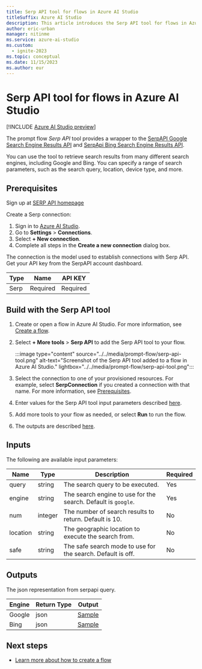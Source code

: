 ```yaml
---
title: Serp API tool for flows in Azure AI Studio
titleSuffix: Azure AI Studio
description: This article introduces the Serp API tool for flows in Azure AI Studio.
author: eric-urban
manager: nitinme
ms.service: azure-ai-studio
ms.custom:
  - ignite-2023
ms.topic: conceptual
ms.date: 11/15/2023
ms.author: eur
---
```


# Serp API tool for flows in Azure AI Studio

[!INCLUDE [Azure AI Studio preview](../../includes/preview-ai-studio.md)]

The prompt flow *Serp API* tool provides a wrapper to the [SerpAPI Google Search Engine Results API](https://serpapi.com/search-api) and [SerpApi Bing Search Engine Results API](https://serpapi.com/bing-search-api). 

You can use the tool to retrieve search results from many different search engines, including Google and Bing. You can specify a range of search parameters, such as the search query, location, device type, and more.

## Prerequisites

Sign up at [SERP API homepage](https://serpapi.com/)

Create a Serp connection:
1. Sign in to [Azure AI Studio](https://studio.azureml.net/).
1. Go to **Settings** > **Connections**.
1. Select **+ New connection**.
1. Complete all steps in the **Create a new connection** dialog box. 

The connection is the model used to establish connections with Serp API. Get your API key from the SerpAPI account dashboard. 

| Type        | Name     | API KEY  |
|-------------|----------|----------|
| Serp        | Required | Required |

## Build with the Serp API tool

1. Create or open a flow in Azure AI Studio. For more information, see [Create a flow](../flow-develop.md).
1. Select **+ More tools** > **Serp API** to add the Serp API tool to your flow.

    :::image type="content" source="../../media/prompt-flow/serp-api-tool.png" alt-text="Screenshot of the Serp API tool added to a flow in Azure AI Studio." lightbox="../../media/prompt-flow/serp-api-tool.png":::

1. Select the connection to one of your provisioned resources. For example, select **SerpConnection** if you created a connection with that name. For more information, see [Prerequisites](#prerequisites).
1. Enter values for the Serp API tool input parameters described [here](#inputs).
1. Add more tools to your flow as needed, or select **Run** to run the flow.
1. The outputs are described [here](#outputs).


## Inputs

The following are available input parameters:


| Name     | Type    | Description                                                   | Required |
|----------|---------|---------------------------------------------------------------|----------|
| query    | string  | The search query to be executed.                              | Yes      |
| engine   | string  | The search engine to use for the search. Default is `google`. | Yes      |
| num      | integer | The number of search results to return. Default is 10.         | No      |
| location | string  | The geographic location to execute the search from.           | No       |
| safe     | string  | The safe search mode to use for the search. Default is off. | No       |


## Outputs

The json representation from serpapi query.

| Engine   | Return Type | Output                                                |
|----------|-------------|-------------------------------------------------------|
| Google   | json        | [Sample](https://serpapi.com/search-api#api-examples) |
| Bing     | json        | [Sample](https://serpapi.com/bing-search-api)         |


## Next steps

- [Learn more about how to create a flow](../flow-develop.md)

